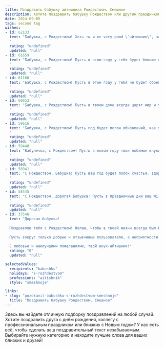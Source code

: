 ```yaml
---
title: Поздравить бабушку айтишника Рождеством. Смешное
description: Хотите поздравить бабушку Рождеством или другим праздником? Наш ИИ создаст незабываемое поздравление, а вы обязательно выделитесь среди других.  
date: 2024-09-05
tags: second tag
wishes:
- id: 62133
  text: "Бабушка, с Рождеством! Хоть ты и не very good \"айтишник\", зато твоя любовь к нам - это самый мощный алгоритм счастья! 😂🎄
  "
  rating: "undefined"
  updated: "null"
- id: 61659
  text: "Бабушка, с Рождеством! Пусть в этом году у тебя будет больше гигабайт счастья, мегаватт здоровья и терабайт любви! И, конечно, чтобы твой интернет работал без сбоев, а вирусы не атаковали! 😉
  "
  rating: "undefined"
  updated: "null"
- id: 61160
  text: "Бабушка, с Рождеством! Пусть в этом году у тебя не будет сбоев в работе, как у твоего внука-айтишника, а только праздничный фейерверк радости и счастья!
  "
  rating: "undefined"
  updated: "null"
- id: 60652
  text: "Бабушка, с Рождеством! Пусть в твоем доме всегда царят мир и уют, а интернет работает стабильно, как твоя внучья любовь (ну, почти)! 😉
  "
  rating: "undefined"
  updated: "null"
- id: 59616
  text: "Бабушка, с Рождеством! Пусть год будет полон обновлений, как у твоей любимой операционки, и никаких багов, только стабильная радость и оптимизация счастья! 🎄🎁
  "
  rating: "undefined"
  updated: "null"
- id: 59440
  text: "Бабулечка, с Рождеством! Пусть в новом году твои любимые внуки не забывают о твоих частых звонках и находят время не только для онлайн-игр, но и для живого общения. Пусть все твои файлы будут без ошибок, а обновления на твоём \"компьютере\" пройдут без зависаний! 😉
  "
  rating: "undefined"
  updated: "null"
- id: 58941
  text: "С Рождеством, Бабушка! Пусть ваш год будет полон счастья, здоровья и, конечно же, стабильного интернета! 🎄🎅  😉
  "
  rating: "undefined"
  updated: "null"
- id: 58445
  text: "С Рождеством, дорогая Бабушка! Пусть в праздничные дни ваш Wi-Fi никогда не глючит, а операционная система вашего организма работает без сбоев! 😊🎄
  "
  rating: "undefined"
  updated: "null"
- id: 37546
  text: "Дорогая бабушка!
  
  Поздравляю тебя с Рождеством! Желаю, чтобы в твоей жизни всегда был Wi-Fi — стабильный и без паролей, чтобы ты могла легко «залогиниться» в радостные моменты. Пусть твое здоровье будет как надежный антивирус — защищенное от всех вирусов, а каждый день наполняется такими же яркими впечатлениями, как тестирование новых программ!
  
  Пусть вокруг только добрые и отзывчивые пользователи, а неприятности пусть исчезают с одним щелчком мыши! Желаю, чтобы твой дом был полон тепла, уюта и, конечно же, сладостей, чтобы ты всегда могла «запустить» памятные моменты в своей базе данных воспоминаний.
  
  С любовью и наилучшими пожеланиями, твой внук-айтишник!"
  rating: "0"
  updated: "null"

selectedValues:
  recipients: "babushku"
  holidays: "s-rozhdestvom"
  professions: "aitishnik"
  style: "smeshnoje"

links:
- slug: "pozdravit-babushku-s-rozhdestvom-smeshnoje"
  title: "Поздравить бабушку Рождеством. Смешное"
---
```


Здесь вы найдете отличную подборку поздравлений на любой случай. 
Хотите поздравить друга с днём рождения, коллегу с профессиональным праздником или близких с Новым годом? У нас есть всё, чтобы сделать ваш поздравительный текст незабываемым. Выбирайте нужную категорию и находите лучшие слова для ваших близких и друзей!
